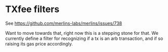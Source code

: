 # TXfee filters

See <https://github.com/merlins-labs/merlins/issues/738>

Want to move towards that, right now this is a stepping stone for that.
We currently define a filter for recognizing if a tx is an arb
transaction, and if so raising its gas price accordingly.
